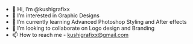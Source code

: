 - 👋 Hi, I’m @kushigrafixx
- 👀 I’m interested in Graphic Designs
- 🌱 I’m currently learning Advanced Photoshop Styling and After effects
- 💞️ I’m looking to collaborate on Logo design and Branding
- 📫 How to reach me - kushigrafixx@gmail.com

<!---
kushigrafixx/kushigrafixx is a ✨ special ✨ repository because its `README.md` (this file) appears on your GitHub profile.
You can click the Preview link to take a look at your changes.
--->

